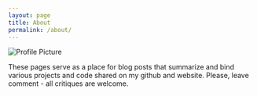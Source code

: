 ```yaml
---
layout: page
title: About
permalink: /about/
---
```


<img src="{{ site.baseurl }}/assets/profile-placeholder.gif" title="Profile Picture" class="profile">

These pages serve as a place for blog posts that summarize and bind various projects and code shared on my github and website. Please, leave comment - all critiques are welcome.
